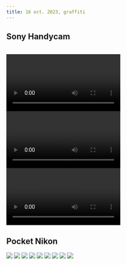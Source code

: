 ```yaml
---
title: 16 oct. 2023, graffiti
---
```


## Sony Handycam 
<br>
<video src="M2U00008.mp4#t=0.001" playsinline controls title="Title"></video>
<video src="M2U00009.mp4#t=0.001" playsinline controls title="Title"></video>
<video src="M2U00019.mp4#t=0.001" playsinline controls title="Title"></video>

## Pocket Nikon  

![](DSCN5506.jpg)
![](DSCN5508.jpg)
![](DSCN5517.jpg)
![](DSCN5519.jpg)
![](DSCN5520.jpg)
![](DSCN5528.jpg)
![](DSCN5531.jpg)
![](DSCN5532.jpg)
![](DSCN5537.jpg)